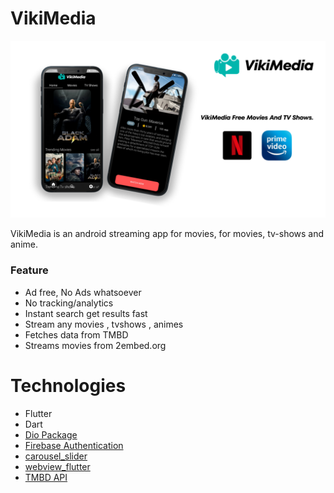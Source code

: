 # VikiMedia

![image1](https://github.com/VikramadityaDev/VikiMedia-Official/blob/main/assets/poster%204.png)

VikiMedia is an android streaming app for movies, for movies, tv-shows and anime.

### Feature
- Ad free, No Ads whatsoever
- No tracking/analytics
- Instant search get results fast
- Stream any movies , tvshows , animes
- Fetches data from TMBD
- Streams movies from 2embed.org

# Technologies
- Flutter
- Dart
- [Dio Package](https://pub.dev/packages/dio)
- [Firebase Authentication](https://pub.dev/packages/firebase_auth)
- [carousel_slider](https://pub.dev/packages/carousel_slider)
- [webview_flutter](https://pub.dev/packages/webview_flutter)
- [TMBD API](https://www.themoviedb.org/documentation/api) 

